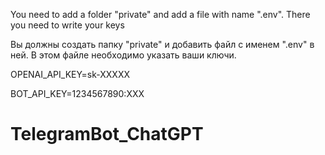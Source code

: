 You need to add a folder "private" and add a file with name ".env". There you need to write your keys

Вы должны создать папку "private" и добавить файл с именем ".env" в ней. В этом файле необходимо указать ваши ключи.

OPENAI_API_KEY=sk-XXXXX

BOT_API_KEY=1234567890:XXX

# TelegramBot_ChatGPT

